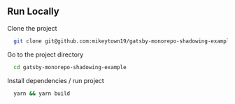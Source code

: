 ## Run Locally

Clone the project

```bash
  git clone git@github.com:mikeytown19/gatsby-monorepo-shadowing-example.git
```

Go to the project directory

```bash
  cd gatsby-monorepo-shadowing-example
```

Install dependencies / run project

```bash
  yarn && yarn build
```
